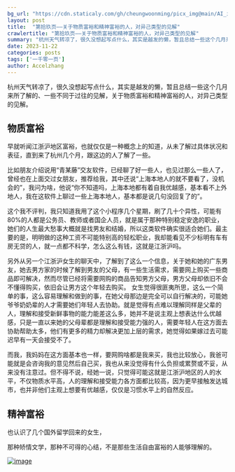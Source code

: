 ```yaml
---
bg_url: "https://cdn.staticaly.com/gh/cheungwoonming/picx_img@main/AI_img/AI-image-025.jpg"
layout: post
title:  "第拾玖页——关于物质富裕和精神富裕的人，对异己类型的见解"
crawlertitle: "第拾玖页——关于物质富裕和精神富裕的人，对异己类型的见解"
summary: "杭州天气转凉了，很久没想起写点什么，其实是越发的懒，暂且总结一些这个几月来所了解的、一些不同于过往的见解，关于物质富裕和精神富裕的人，对异己类型的见解..."
date: 2023-11-22
categories: posts
tags: ['一千零一页']
author: Accelzhang
---
```


杭州天气转凉了，很久没想起写点什么，其实是越发的懒，暂且总结一些这个几月来所了解的、一些不同于过往的见解，关于物质富裕和精神富裕的人，对异己类型的见解。

## 物质富裕

早就听闻江浙沪地区富裕，也就仅仅是一种概念上的知道，从未了解过具体状况和表征，直到来了杭州几个月，跟这边的人了解了一些。

比如朋友介绍说用“青某藤”交友软件，已经聊了好一些人，也见过那么一些人了，曾经也在上面交过女朋友，推荐给我，其中还说“上海本地人的就不要看了，没机会的”，我问为啥，他说“你不知道吗，上海本地都有着自我优越感，基本看不上外地人，我在这软件上聊过一些上海本地人，基本都是说几句没回复了的”。

这个我不评判，我只知道我用了这个小程序几个星期，刷了几十个异性，可能有80%的人都是公务员、教师或者国企人员，就是属于那种特别稳定安逸的职业，她们的人生最大愁事大概就是找男友和结婚，所以这类软件确实很适合她们。最主要的是，明明做的这种工资不可能特别高的轻松职业，我却能看见不少标明有车有房无贷的人，就一点都不科学，怎么这么有钱，这就是江浙沪吗。

另外从另一个江浙沪女生的聊天中，了解到了这么一个信息，关于她和她的广东男友，她去男方家的时候了解到男友的父母，有一些生活需求，需要网上购买一些商品即可解决，然而尽管已经将需要网购的商品告知男方父母，男方父母却依旧不会不懂得购买，依旧会让男方这个年轻去购买。
女生觉得很匪夷所思，这么一个简单的事，这么容易理解和做到的事，在她父母那边是完全可以自行解决的，可能她爷爷奶奶辈的人才需要她们年轻人去协助。就是觉得有点难以理解同样是父辈的人，理解和接受新鲜事物的能力能差这么多，她并不是说主观上想表达什么优越感，只是一直以来她的父母辈都是理解和接受能力强的人，需要年轻人在这方面去协助帮助太多，他们有更多的精力却解决更加上层的需求，她觉得如果嫁过去可能迟早有一天会接受不了。

而我，我妈妈在这方面基本也一样，要网购啥都是我来买，我也比较放心，我爸可能就是会咨询我的意见然后自己买，我也从来没觉得有什么负担或累赘或不妥，从来没有注意过。但不得不说，经她一说，只觉得可能这就是江浙沪地区的人的水平，不仅物质水平高，人的理解和接受能力各方面都比较高，因为更早接触发达城市，也并非他们主观上想要有优越感，仅仅是习惯水平上的自然反应。

## 精神富裕

也认识了几个国外留学回来的女生，

那种矫情文学，那种不可得的心结，不是那些生活自由富裕的人能够理解的。


[![image](https://cdn.staticaly.com/gh/cheungwoonming/picx_img@main/AI_img/AI-image-025.jpg)](https://cdn.staticaly.com/gh/cheungwoonming/picx_img@main/AI_img/AI-image-025.jpg)
